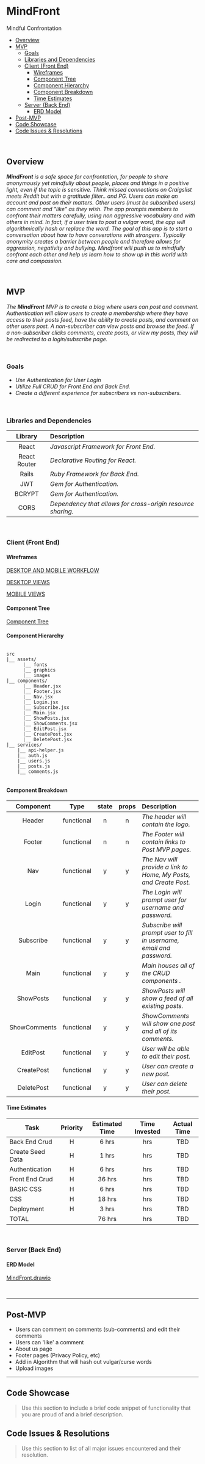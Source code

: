 # MindFront
Mindful Confrontation

- [Overview](#overview)
- [MVP](#mvp)
  - [Goals](#goals)
  - [Libraries and Dependencies](#libraries-and-dependencies)
  - [Client (Front End)](#client-front-end)
    - [Wireframes](#wireframes)
    - [Component Tree](#component-tree)
    - [Component Hierarchy](#component-hierarchy)
    - [Component Breakdown](#component-breakdown)
    - [Time Estimates](#time-estimates)
  - [Server (Back End)](#server-back-end)
    - [ERD Model](#erd-model)
- [Post-MVP](#post-mvp)
- [Code Showcase](#code-showcase)
- [Code Issues & Resolutions](#code-issues--resolutions)

<br>

## Overview

_**MindFront** is a safe space for confrontation, for people to share anonymously yet mindfully about people, places and things in a positive light, even if the topic is sensitive. Think missed connections on Craigslist meets Reddit but with a gratitude filter.. and PG. Users can make an account and post on their matters. Other users (must be subscribed users) can comment and "like" as they wish. The app prompts members to confront their matters carefully, using non aggressive vocabulary and with others in mind. In fact, if a user tries to post a vulgar word, the app will algorithmically hash or replace the word. The goal of this app is to start a conversation about how to have converations with strangers. Typically anonymity creates a barrier between people and therefore allows for aggression, negativity and bullying. Mindfront will push us to mindfully confront each other and help us learn how to show up in this world with care and compassion._

<br>

## MVP

_The **MindFront** MVP is to create a blog where users can post and comment. Authentication will allow users to create a membership where they have access to their posts feed, have the ability to create posts, and comment on other users post. A non-subscriber can view posts and browse the feed. If a non-subscriber clicks comments, create posts, or view my posts, they will be redirected to a login/subscribe page._

<br>

### Goals

- _Use Authentication for User Login_ 
- _Utilize Full CRUD for Front End and Back End._
- _Create a different experience for subscribers vs non-subscribers._

<br>

### Libraries and Dependencies


|     Library      | Description                                |
| :--------------: | :----------------------------------------- |
|      React       | _Javascript Framework for Front End._ |
|   React Router   | _Declarative Routing for React._ |
|      Rails       | _Ruby Framework for Back End._ |
|      JWT         | _Gem for Authentication._ |
|      BCRYPT      | _Gem for Authentication._ |
|      CORS        | _Dependency that allows for cross-origin resource sharing._ |


<br>

### Client (Front End)

#### Wireframes

[DESKTOP AND MOBILE WORKFLOW](https://whimsical.com/GmUN8HzwvVSPJFLTLS1hNm)

[DESKTOP VIEWS](https://wireframe.cc/n6vsxS)

[MOBILE VIEWS](https://wireframe.cc/wSuIbt)


#### Component Tree

 [Component Tree](https://whimsical.com/P24TDNVenaNqWEGJzESByF)

#### Component Hierarchy 

``` structure

src
|__ assets/
      |__ fonts
      |__ graphics
      |__ images
|__ components/
      |__ Header.jsx
      |__ Footer.jsx
      |__ Nav.jsx
      |__ Login.jsx
      |__ Subscribe.jsx
      |__ Main.jsx
      |__ ShowPosts.jsx
      |__ ShowComments.jsx
      |__ EditPost.jsx
      |__ CreatePost.jsx
      |__ DeletePost.jsx
|__ services/
    |__ api-helper.js
    |__ auth.js
    |__ users.js
    |__ posts.js
    |__ comments.js
  

```

#### Component Breakdown


|  Component    |    Type    | state | props | Description                                                      |
| :----------:  | :--------: | :---: | :---: | :--------------------------------------------------------------- |
|    Header     | functional |   n   |   n   | _The header will contain the logo._                              |
|    Footer     | functional |   n   |   n   | _The Footer will contain links to Post MVP pages._                 |
|     Nav       | functional |   y   |   y   | _The Nav will provide a link to Home, My Posts, and Create Post._ |
|     Login     | functional |   y   |   y   | _The Login will prompt user for username and password._          |
|   Subscribe   | functional |   y   |   y   | _Subscribe will prompt user to fill in username, email and password._ |
|     Main      | functional |   y   |   y   | _Main houses all of the CRUD components  ._ |
|   ShowPosts   | functional |   y   |   y   | _ShowPosts will show a feed of all existing posts._ |
|  ShowComments | functional |   y   |   y   | _ShowComments will show one post and all of its comments._ |
|    EditPost   | functional |   y   |   y   | _User will be able to edit their post._ |
|   CreatePost  | functional |   y   |   y   | _User can create a new post._ |
|   DeletePost  | functional |   y   |   y   | _User can delete their post._ |

#### Time Estimates


| Task             | Priority | Estimated Time | Time Invested | Actual Time |
| -----------------| :------: | :------------: | :-----------: | :---------: |
| Back End Crud    |    H     |     6 hrs      |      hrs     |     TBD     |
| Create Seed Data |    H     |     1 hrs      |      hrs     |     TBD     |
| Authentication   |    H     |     6 hrs      |      hrs     |     TBD     |
| Front End Crud   |    H     |     36 hrs     |      hrs     |     TBD     |
| BASIC CSS        |    H     |     6 hrs      |      hrs     |     TBD     |
| CSS              |    H     |     18 hrs     |      hrs     |     TBD     |
| Deployment       |    H     |     3 hrs      |      hrs     |     TBD     |
| TOTAL            |          |     76 hrs     |      hrs     |     TBD     |


<br>

### Server (Back End)

#### ERD Model

[MindFront.drawio](https://app.diagrams.net/#G15nRzgsPnjZAk7tmzwszHhERUZPKWsI8Q)

<br>

***

## Post-MVP

- Users can comment on comments (sub-comments) and edit their comments
- Users can 'like' a comment
- About us page
- Footer pages (Privacy Policy, etc)
- Add in Algorithm that will hash out vulgar/curse words
- Upload images

***

## Code Showcase

> Use this section to include a brief code snippet of functionality that you are proud of and a brief description.

## Code Issues & Resolutions

> Use this section to list of all major issues encountered and their resolution.
